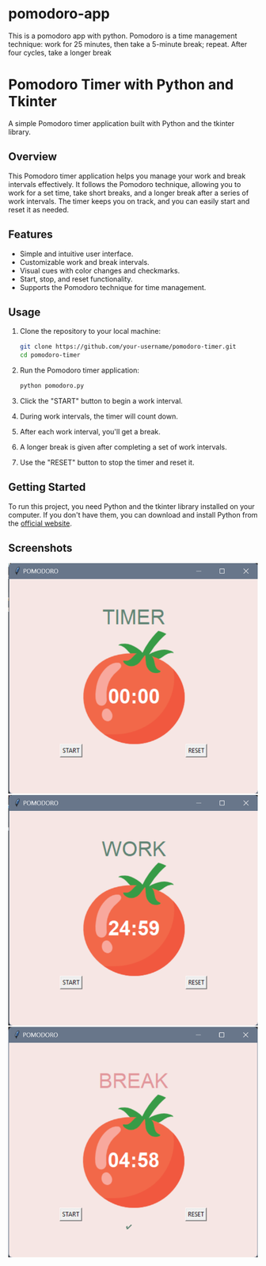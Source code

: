 # pomodoro-app
This is a pomodoro app with python. Pomodoro is a time management technique: work for 25 minutes, then take a 5-minute break; repeat. After four cycles, take a longer break


# Pomodoro Timer with Python and Tkinter

A simple Pomodoro timer application built with Python and the tkinter library.


## Overview

This Pomodoro timer application helps you manage your work and break intervals effectively. It follows the Pomodoro technique, allowing you to work for a set time, take short breaks, and a longer break after a series of work intervals. The timer keeps you on track, and you can easily start and reset it as needed.

## Features

- Simple and intuitive user interface.
- Customizable work and break intervals.
- Visual cues with color changes and checkmarks.
- Start, stop, and reset functionality.
- Supports the Pomodoro technique for time management.

## Usage

1. Clone the repository to your local machine:

   ```bash
   git clone https://github.com/your-username/pomodoro-timer.git
   cd pomodoro-timer
   ```

2. Run the Pomodoro timer application:

   ```bash
   python pomodoro.py
   ```

3. Click the "START" button to begin a work interval.
4. During work intervals, the timer will count down.
5. After each work interval, you'll get a break.
6. A longer break is given after completing a set of work intervals.
7. Use the "RESET" button to stop the timer and reset it.

## Getting Started

To run this project, you need Python and the tkinter library installed on your computer. If you don't have them, you can download and install Python from the [official website](https://www.python.org/downloads/).

## Screenshots

![Screenshot 1](screenshots/pomodoro.png)
![Screenshot 2](screenshots/pomodoro_work.png)
![Screenshot 2](screenshots/pomodoro_break.png)
